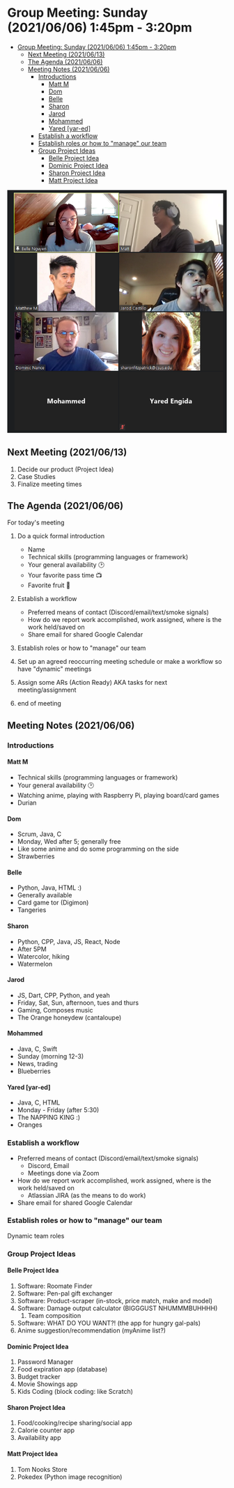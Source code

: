 # Group Meeting: Sunday (2021/06/06) 1:45pm - 3:20pm

- [Group Meeting: Sunday (2021/06/06) 1:45pm - 3:20pm](#group-meeting-sunday-20210606-145pm---320pm)
  - [Next Meeting (2021/06/13)](#next-meeting-20210613)
  - [The Agenda (2021/06/06)](#the-agenda-20210606)
  - [Meeting Notes (2021/06/06)](#meeting-notes-20210606)
    - [Introductions](#introductions)
      - [Matt M](#matt-m)
      - [Dom](#dom)
      - [Belle](#belle)
      - [Sharon](#sharon)
      - [Jarod](#jarod)
      - [Mohammed](#mohammed)
      - [Yared [yar-ed]](#yared-yar-ed)
    - [Establish a workflow](#establish-a-workflow)
    - [Establish roles or how to "manage" our team](#establish-roles-or-how-to-manage-our-team)
    - [Group Project Ideas](#group-project-ideas)
      - [Belle Project Idea](#belle-project-idea)
      - [Dominic Project Idea](#dominic-project-idea)
      - [Sharon Project Idea](#sharon-project-idea)
      - [Matt Project Idea](#matt-project-idea)

![20210606_first_meeting_attendents](images/20210606_first_meeting_attendents.png)

## Next Meeting (2021/06/13)

1. Decide our product (Project Idea)
2. Case Studies
3. Finalize meeting times

## The Agenda (2021/06/06)

For today's meeting

1. Do a quick formal introduction

   - Name
   - Technical skills (programming languages or framework)
   - Your general availability 🕑
   - Your favorite pass time 📺
   - Favorite fruit 🍎

2. Establish a workflow

   - Preferred means of contact (Discord/email/text/smoke signals)
   - How do we report work accomplished, work assigned, where is the work held/saved on
   - Share email for shared Google Calendar

3. Establish roles or how to "manage" our team

4. Set up an agreed reoccurring meeting schedule or make a workflow so have "dynamic" meetings

5. Assign some ARs (Action Ready) AKA tasks for next meeting/assignment

6. end of meeting

## Meeting Notes (2021/06/06)

### Introductions

#### Matt M

- Technical skills (programming languages or framework)
- Your general availability 🕑
- Watching anime, playing with Raspberry Pi, playing board/card games
- Durian

#### Dom

- Scrum, Java, C
- Monday, Wed after 5; generally free
- Like some anime and do some programming on the side
- Strawberries

#### Belle

- Python, Java, HTML :)
- Generally available
- Card game tor (Digimon)
- Tangeries

#### Sharon

- Python, CPP, Java, JS, React, Node
- After 5PM
- Watercolor, hiking
- Watermelon

#### Jarod

- JS, Dart, CPP, Python, and yeah
- Friday, Sat, Sun, afternoon, tues and thurs
- Gaming, Composes music
- The Orange honeydew (cantaloupe)

#### Mohammed

- Java, C, Swift
- Sunday (morning 12-3)
- News, trading
- Blueberries

#### Yared [yar-ed]

- Java, C, HTML
- Monday - Friday (after 5:30)
- The NAPPING KING :)
- Oranges

### Establish a workflow

- Preferred means of contact (Discord/email/text/smoke signals)
  - Discord, Email
  - Meetings done via Zoom
- How do we report work accomplished, work assigned, where is the work held/saved on
  - Atlassian JIRA (as the means to do work)
- Share email for shared Google Calendar

### Establish roles or how to "manage" our team

Dynamic team roles

### Group Project Ideas

#### Belle Project Idea

1. Software: Roomate Finder
2. Software: Pen-pal gift exchanger
3. Software: Product-scraper (in-stock, price match, make and model)
4. Software: Damage output calculator (BIGGGUST NHUMMMBUHHHH)
   1. Team composition
5. Software: WHAT DO YOU WANT?! (the app for hungry gal-pals)
6. Anime suggestion/recommendation (myAnime list?)

#### Dominic Project Idea

1. Password Manager
2. Food expiration app (database)
3. Budget tracker
4. Movie Showings app
5. Kids Coding (block coding: like Scratch)

#### Sharon Project Idea

1. Food/cooking/recipe sharing/social app
2. Calorie counter app
3. Availability app

#### Matt Project Idea

1. Tom Nooks Store
2. Pokedex (Python image recognition)
